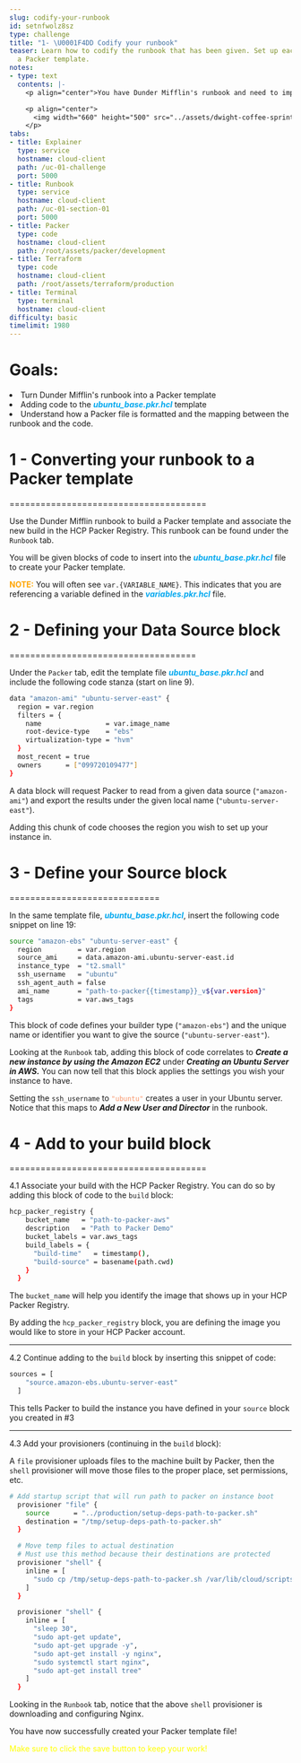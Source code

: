 ```yaml
---
slug: codify-your-runbook
id: setnfwolz8sz
type: challenge
title: "1- \U0001F4DD Codify your runbook"
teaser: Learn how to codify the runbook that has been given. Set up each block of
  a Packer template.
notes:
- type: text
  contents: |-
    <p align="center">You have Dunder Mifflin's runbook and need to implement it using HashiCorp Packer. You need to hurry, be like Dwight! No time for coffee breaks!</p>

    <p align="center">
      <img width="660" height="500" src="../assets/dwight-coffee-sprint.gif">
    </p>
tabs:
- title: Explainer
  type: service
  hostname: cloud-client
  path: /uc-01-challenge
  port: 5000
- title: Runbook
  type: service
  hostname: cloud-client
  path: /uc-01-section-01
  port: 5000
- title: Packer
  type: code
  hostname: cloud-client
  path: /root/assets/packer/development
- title: Terraform
  type: code
  hostname: cloud-client
  path: /root/assets/terraform/production
- title: Terminal
  type: terminal
  hostname: cloud-client
difficulty: basic
timelimit: 1980
---
```


# Goals:
<p>
<li>Turn Dunder Mifflin's runbook into a Packer template</li>
<li>Adding code to the <span style="color:#02A8EF"><b><i>ubuntu_base.pkr.hcl</b></i></span> template</li>
<li>Understand how a Packer file is formatted and the mapping between the runbook and the code.</li>
</p>

# 1 - Converting your runbook to a Packer template
======================================

Use the Dunder Mifflin runbook to build a Packer template and associate the new build in the HCP Packer Registry. This runbook can be found under the ```Runbook``` tab.

<p>You will be given blocks of code to insert into the <span style="color:#02A8EF"><b><i>ubuntu_base.pkr.hcl</b></i></span> file to create your Packer template.</p>

<p><span style="color:orange"><b>NOTE:</b></span> You will often see <code>var.{VARIABLE_NAME}</code>. This indicates that you are referencing a variable defined in the <span style="color:#02A8EF"><b><i>variables.pkr.hcl</b></i></span> file.</p>

# 2 - Defining your Data Source block
====================================
<p>Under the <code>Packer</code> tab, edit the template file <span style="color:#02A8EF"><b><i>ubuntu_base.pkr.hcl</b></i></span> and include the following code stanza (start on line 9).</p>

```bash
data "amazon-ami" "ubuntu-server-east" {
  region = var.region
  filters = {
    name                = var.image_name
    root-device-type    = "ebs"
    virtualization-type = "hvm"
  }
  most_recent = true
  owners      = ["099720109477"]
}
```
A data block will request Packer to read from a given data source (```"amazon-ami"```) and export the results under the given local name (```"ubuntu-server-east"```).

Adding this chunk of code chooses the region you wish to set up your instance in.

# 3 - Define your Source block
=============================
<p>In the same template file, <span style="color:#02A8EF"><b><i>ubuntu_base.pkr.hcl</b></i></span>, insert the following code snippet on line 19:</p>

```bash
source "amazon-ebs" "ubuntu-server-east" {
  region         = var.region
  source_ami     = data.amazon-ami.ubuntu-server-east.id
  instance_type  = "t2.small"
  ssh_username   = "ubuntu"
  ssh_agent_auth = false
  ami_name       = "path-to-packer{{timestamp}}_v${var.version}"
  tags           = var.aws_tags
}
```
This block of code defines your builder type (```"amazon-ebs"```) and the unique name or identifier you want to give the source (```"ubuntu-server-east"```).

<p>Looking at the <code>Runbook</code> tab, adding this block of code correlates to <b><i>Create a new instance by using the Amazon EC2</i></b> under <b><i>Creating an Ubuntu Server in AWS.</i></b> You can now tell that this block applies the settings you wish your instance to have.</p>

<p>Setting the <code>ssh_username</code> to <code style="color:#F9966B">"ubuntu"</code> creates a user in your Ubuntu server. Notice that this maps to <b><i>Add a New User and Director</i></b> in the runbook.

# 4 - Add to your build block
======================================

4.1 Associate your build with the HCP Packer Registry. You can do so by adding this block of code to the ```build``` block:

```bash
hcp_packer_registry {
    bucket_name   = "path-to-packer-aws"
    description   = "Path to Packer Demo"
    bucket_labels = var.aws_tags
    build_labels = {
      "build-time"   = timestamp(),
      "build-source" = basename(path.cwd)
    }
  }
```

The ```bucket_name``` will help you identify the image that shows up in your HCP Packer Registry.

By adding the ```hcp_packer_registry``` block, you are defining the image you would like to store in your HCP Packer account.

----------------------------------------

4.2 Continue adding to the ```build``` block by inserting this snippet of code:

```bash
sources = [
    "source.amazon-ebs.ubuntu-server-east"
  ]
```

This tells Packer to build the instance you have defined in your ```source``` block you created in #3

-------------------------------------

4.3 Add your provisioners (continuing in the ```build``` block):

A ```file``` provisioner uploads files to the machine built by Packer, then the ```shell``` provisioner will move those files to the proper place, set permissions, etc.

```bash
# Add startup script that will run path to packer on instance boot
  provisioner "file" {
    source      = "../production/setup-deps-path-to-packer.sh"
    destination = "/tmp/setup-deps-path-to-packer.sh"
  }

  # Move temp files to actual destination
  # Must use this method because their destinations are protected
  provisioner "shell" {
    inline = [
      "sudo cp /tmp/setup-deps-path-to-packer.sh /var/lib/cloud/scripts/per-boot/setup-deps-path-to-packer.sh",
    ]
  }

  provisioner "shell" {
    inline = [
      "sleep 30",
      "sudo apt-get update",
      "sudo apt-get upgrade -y",
      "sudo apt-get install -y nginx",
      "sudo systemctl start nginx",
      "sudo apt-get install tree"
    ]
  }
```

Looking in the ```Runbook``` tab, notice that the above ```shell``` provisioner is downloading and configuring Nginx.

You have now successfully created your Packer template file!
<body><font color="yellow">Make sure to click the save button to keep your work!</body>
